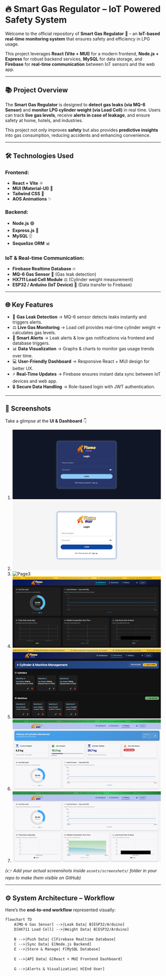 # 🔥 **Smart Gas Regulator – IoT Powered Safety System**

Welcome to the official repository of **Smart Gas Regulator** 🏡 – an **IoT-based real-time monitoring system** that ensures safety and efficiency in LPG usage.  

This project leverages **React (Vite + MUI)** for a modern frontend, **Node.js + Express** for robust backend services, **MySQL** for data storage, and **Firebase** for **real-time communication** between IoT sensors and the web app.  

---

## 📚 **Project Overview**

The **Smart Gas Regulator** is designed to **detect gas leaks (via MQ-6 Sensor)** and **monitor LPG cylinder weight (via Load Cell)** in real time. Users can track **live gas levels**, receive **alerts in case of leakage**, and ensure safety at home, hotels, and industries.  

This project not only improves **safety** but also provides **predictive insights** into gas consumption, reducing accidents and enhancing convenience.  

---

## 🛠️ **Technologies Used**

### **Frontend:**
- **React + Vite** ⚛️  
- **MUI (Material-UI)** 🎨  
- **Tailwind CSS** 💨  
- **AOS Animations** ✨  

### **Backend:**
- **Node.js** 🟢  
- **Express.js** 🚀  
- **MySQL** 🗄️  
- **Sequelize ORM** 📊  

### **IoT & Real-time Communication:**
- **Firebase Realtime Database** 🔥  
- **MQ-6 Gas Sensor** 🛑 (Gas leak detection)  
- **HX711 Load Cell Module** ⚖️ (Cylinder weight measurement)  
- **ESP32 / Arduino (IoT Device)** 📡 (Data transfer to Firebase)  

---

## 🌐 **Key Features**

- 🛑 **Gas Leak Detection** → MQ-6 sensor detects leaks instantly and triggers alerts.  
- ⚖️ **Live Gas Monitoring** → Load cell provides real-time cylinder weight → calculates gas levels.  
- 🔔 **Smart Alerts** → Leak alerts & low gas notifications via frontend and database triggers.  
- 📊 **Data Visualization** → Graphs & charts to monitor gas usage trends over time.  
- 💻 **User-Friendly Dashboard** → Responsive React + MUI design for better UX.  
- ⚡ **Real-Time Updates** → Firebase ensures instant data sync between IoT devices and web app.  
- 🔒 **Secure Data Handling** → Role-based login with JWT authentication.  

---

## 📸 **Screenshots**

Take a glimpse at the **UI & Dashboard** 👇  

1. ![Page1](./Frontend/src/assets/images/Gas1.png)
2. ![Page2](./Frontend/src/assets/images/Gas2.png)
3. ![Page3](./Frontend/src/assets/images/Gag3.png)
4. ![Page4](./Frontend/src/assets/images/Gas4.png)
5. ![Page5](./Frontend/src/assets/images/Gas5.png)
6. ![Page6](./Frontend/src/assets/images/Gas6.png)
7. ![Page7](./Frontend/src/assets/images/Gas7.png)

*(👉 Add your actual screenshots inside `assets/screenshots/` folder in your repo to make them visible on GitHub)*  

---

## ⚙️ **System Architecture – Workflow**

Here’s the **end-to-end workflow** represented visually:  

```mermaid
flowchart TD
    A[MQ-6 Gas Sensor] -->|Leak Data| B[ESP32/Arduino]
    D[HX711 Load Cell] -->|Weight Data| B[ESP32/Arduino]

    B -->|Push Data| C[Firebase Realtime Database]
    C -->|Sync Data| E[Node.js Backend]
    E -->|Store & Manage| F[MySQL Database]

    E -->|API Data| G[React + MUI Frontend Dashboard]

    G -->|Alerts & Visualization| H[End User]

